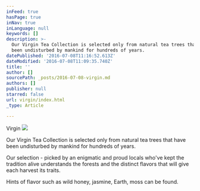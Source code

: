 ```yaml
---
inFeed: true
hasPage: true
inNav: true
inLanguage: null
keywords: []
description: >-
  Our Virgin Tea Collection is selected only from natural tea trees that have
  been undisturbed by mankind for hundreds of years.
datePublished: '2016-07-08T11:16:52.613Z'
dateModified: '2016-07-08T11:09:35.740Z'
title: ''
author: []
sourcePath: _posts/2016-07-08-virgin.md
authors: []
publisher: null
starred: false
url: virgin/index.html
_type: Article

---
```

Virgin
![](https://the-grid-user-content.s3-us-west-2.amazonaws.com/6c8e6756-9608-498d-8b79-5f725e36f0f6.jpg)

Our Virgin Tea Collection is selected only from natural tea trees that have been undisturbed by mankind for hundreds of years.

Our selection - picked by an enigmatic and proud locals who've kept the tradition alive understands the forests and the distinct flavors that will give each harvest its traits.

Hints of flavor such as wild honey, jasmine, Earth, moss can be found.